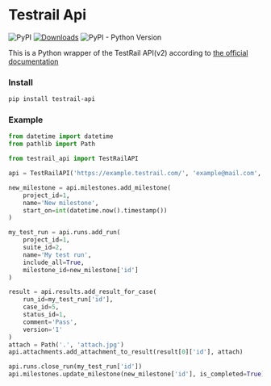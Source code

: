 # Testrail Api

![PyPI](https://img.shields.io/pypi/v/testrail-api?color=%2301a001&label=version&logo=version)
[![Downloads](https://pepy.tech/badge/testrail-api)](https://github.com/tolstislon/testrail-api)
![PyPI - Python Version](https://img.shields.io/pypi/pyversions/testrail-api.svg)

This is a Python wrapper of the TestRail API(v2) according to [the official documentation](http://docs.gurock.com/testrail-api2/start)


### Install

```bash
pip install testrail-api
```

### Example

```python
from datetime import datetime
from pathlib import Path

from testrail_api import TestRailAPI

api = TestRailAPI('https://example.testrail.com/', 'example@mail.com', 'password')

new_milestone = api.milestones.add_milestone(
    project_id=1, 
    name='New milestone', 
    start_on=int(datetime.now().timestamp())
)

my_test_run = api.runs.add_run(
    project_id=1, 
    suite_id=2, 
    name='My test run', 
    include_all=True, 
    milestone_id=new_milestone['id']
)

result = api.results.add_result_for_case(
    run_id=my_test_run['id'], 
    case_id=5, 
    status_id=1, 
    comment='Pass', 
    version='1'
)
attach = Path('.', 'attach.jpg')
api.attachments.add_attachment_to_result(result[0]['id'], attach)

api.runs.close_run(my_test_run['id'])
api.milestones.update_milestone(new_milestone['id'], is_completed=True)
```

